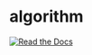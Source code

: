 # algorithm
[![Read the Docs](https://readthedocs.org/projects/not-algorithm/badge/?version=latest)](https://not-algorithm.readthedocs.io/en/latest/)
